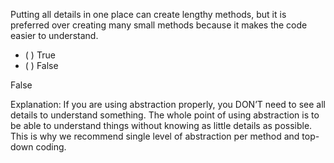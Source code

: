 <panel header=":lock::key: Small methods or lengthy methods?">
<question>

Putting all details in one place can create lengthy methods, but it is preferred over creating many small methods because it makes the code easier to understand.

- ( ) True
- ( ) False


<div slot="answer">

False

Explanation: If you are using abstraction properly, you DON’T need to see all details to understand something. The whole point of using abstraction is to be able to understand things without knowing as little details as possible. This is why we recommend single level of abstraction per method and top-down coding.

</div>
</question>
</panel>
